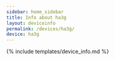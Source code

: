 ```yaml
---
sidebar: home_sidebar
title: Info about ha3g
layout: deviceinfo
permalink: /devices/ha3g/
device: ha3g
---
```

{% include templates/device_info.md %}
